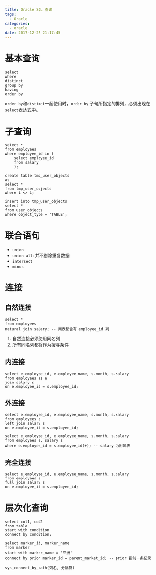 ```yaml
---
title: Oracle SQL 查询
tags:
  - Oracle
categories:
  - oracle
date: 2017-12-27 21:17:45
---
```


# 基本查询

```
select
where
distinct
group by
having
order by
```

`order by`和`distinct`一起使用时，`order by` 子句所指定的排列，必须出现在`select`表达式中。

# 子查询

```
select *
from employees
where employee_id in (
    select employee_id
    from salary
    );
```


```
create table tmp_user_objects
as
select *
from tmp_user_objects
where 1 <> 1;
```

```
insert into tmp_user_objects
select *
from user_objects
where object_type = 'TABLE';
```
# 联合语句

- `union`
- `union all`: 并不剔除重复数据
- `intersect`
- `minus`

# 连接

## 自然连接

```
select *
from employees
natural join salary; -- 两表都含有 employee_id 列
```

1. 自然连接必须使用同名列
2. 所有同名列都将作为搜寻条件

## 内连接

```
select e.employee_id, e.employee_name, s.month, s.salary
from employees as e
join salary s
on e.employee_id = s.employee_id;
```

## 外连接

```
select e.employee_id, e.employee_name, s.month, s.salary
from employees e
left join salary s
on e.employee_id = s.employee_id;

select e.employee_id, e.employee_name, s.month, s.salary
from employees e, salary s
where e.employee_id = s.employee_id(+); -- salary 为附属表
```

## 完全连接

```
select e.employee_id, e.employee_name, s.month, s.salary
from employees e
full join salary s
on e.employee_id = s.employee_id;
```

# 层次化查询

```
select col1, col2
from table
start with condition
connect by condition;
```

```
select marker_id, marker_name
from marker
start with marker_name = '亚洲'
connect by prior marker_id = parent_market_id; -- prior 指前一条记录
```

`sys_connect_by_path(列名, 分隔符)`
